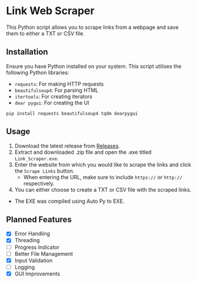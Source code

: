 # Link Web Scraper

This Python script allows you to scrape links from a webpage and save them to either a TXT or CSV file.

## Installation

Ensure you have Python installed on your system. This script utilises the following Python libraries:

- `requests`: For making HTTP requests
- `beautifulsoup4`: For parsing HTML
- `itertools`: For creating iterators
- `dear pygui`: For creating the UI

```
pip install requests beautifulsoup4 tqdm dearpygui
```

## Usage

1. Download the latest release from [Releases](https://github.com/DJFox11/python-link-scraper/releases/tag/master).
2. Extract and downloaded .zip file and open the .exe titled `Link_Scraper.exe`.
3. Enter the website from which you would like to scrape the links and click the `Scrape Links` button.
    - When entering the URL, make sure to include `https://` or `http://` respectively.
4. You can either choose to create a TXT or CSV file with the scraped links.

- The EXE was compiled using Auto Py to EXE.

## Planned Features

- [x] Error Handling
- [x] Threading
- [ ] Progress Indicator
- [ ] Better File Management
- [x] Input Validation
- [ ] Logging
- [x] GUI Improvements
